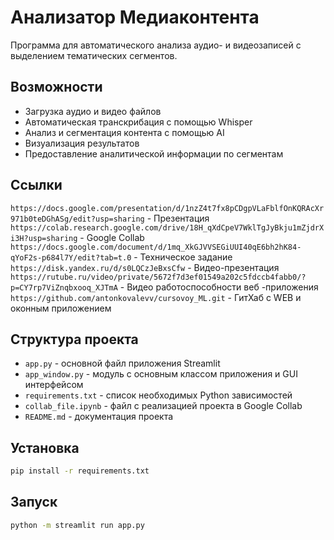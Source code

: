 # Анализатор Медиаконтента

Программа для автоматического анализа аудио- и видеозаписей с выделением тематических сегментов.

## Возможности

- Загрузка аудио и видео файлов
- Автоматическая транскрибация с помощью Whisper
- Анализ и сегментация контента с помощью AI
- Визуализация результатов
- Предоставление аналитической информации по сегментам

## Ссылки

`https://docs.google.com/presentation/d/1nzZ4t7fx8pCDgpVLaFblfOnKQRAcXr971b0teDGhASg/edit?usp=sharing` - Презентация
`https://colab.research.google.com/drive/18H_qXdCpeV7WklTgJyBkju1mZjdrXi3H?usp=sharing` - Google Collab
`https://docs.google.com/document/d/1mq_XkGJVVSEGiUUI40qE6bh2hK84-qYoF2s-p684l7Y/edit?tab=t.0` - Техническое задание
`https://disk.yandex.ru/d/s0LQCzJeBxsCfw` - Видео-презентация
`https://rutube.ru/video/private/5672f7d3ef01549a202c5fdccb4fabb0/?p=CY7rp7ViZnqbxooq_XJTmA` - Видео работоспособности веб -приложения
`https://github.com/antonkovalevv/cursovoy_ML.git` - ГитХаб с WEB и оконным приложением

## Структура проекта
- `app.py` - основной файл приложения Streamlit
- `app_window.py` - модуль с основным классом приложения и GUI интерфейсом
- `requirements.txt` - список необходимых Python зависимостей
- `collab_file.ipynb` - файл с реализацией проекта в Google Collab
- `README.md` - документация проекта

## Установка

```bash
pip install -r requirements.txt
```

## Запуск

```bash
python -m streamlit run app.py
``` 
